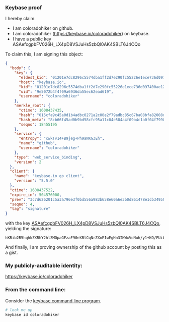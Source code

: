 ### Keybase proof

I hereby claim:

  * I am coloradohiker on github.
  * I am coloradohiker (https://keybase.io/coloradohiker) on keybase.
  * I have a public key ASAefcgpbFV026H_LX4pD8VSJuHs5zbQl0AK4SBLT6J4CQo

To claim this, I am signing this object:

```json
{
  "body": {
    "key": {
      "eldest_kid": "01201e7dc8296c5574dba1ff2d7e290fc55226e1ece736d097400ae1204b4fa278090a",
      "host": "keybase.io",
      "kid": "01201e7dc8296c5574dba1ff2d7e290fc55226e1ece736d097400ae1204b4fa278090a",
      "uid": "9e5072b4f4f09a6936da55ec62ead619",
      "username": "coloradohiker"
    },
    "merkle_root": {
      "ctime": 1608437435,
      "hash": "015cfa9c45a0d1b4adbc0271a2c00e2f79adbc85c67ba08bfa82008d2a4bbbfb9330ee9ab0f4ece203fec436b6c4d3d098089d048a2868041890d0fe39b241e8",
      "hash_meta": "8cb66f45ad0b9bd58cfc95a11c04e584a4f09b4c1a0f04f79903a612679cb681",
      "seqno": 18455195
    },
    "service": {
      "entropy": "cwkTv14+B9jeg+Ph9aNKG3Eh",
      "name": "github",
      "username": "coloradohiker"
    },
    "type": "web_service_binding",
    "version": 2
  },
  "client": {
    "name": "keybase.io go client",
    "version": "5.5.0"
  },
  "ctime": 1608437522,
  "expire_in": 504576000,
  "prev": "3c7d626201c5a3a796e3f0bd556a983b658e60a6e3b0d861478e1cb349503511",
  "seqno": 4,
  "tag": "signature"
}
```

with the key [ASAefcgpbFV026H_LX4pD8VSJuHs5zbQl0AK4SBLT6J4CQo](https://keybase.io/coloradohiker), yielding the signature:

```
hKRib2R5hqhkZXRhY2hlZMOpaGFzaF90eXBlCqNrZXnEIwEgHn3IKWxVdNuh/y1+KQ/FUibh7Oc20JdACuEgS0+ieAkKp3BheWxvYWTESpcCBMQgPH1iYgHFo6eW4/C9VWqYO2WOYKbjsNhhR44cs0lQNRHEILvtNOdU5trhAC5g9iHZ0Xo97656mvYJjUuVlNSG8qXjAgHCo3NpZ8RA8nnUFVB3s/dbHWAIcNy+aWkUIPXRfnbpElzSCkybBt7eXZxRvfwOL2xUMU/6wPQDqdsRLn+iGHp1n6T9I4InBahzaWdfdHlwZSCkaGFzaIKkdHlwZQildmFsdWXEIBMqZgiAQFnNnLkM9Z3DkKmJZvYo+eTxxkh5vOQEOmPFo3RhZ80CAqd2ZXJzaW9uAQ==

```

And finally, I am proving ownership of the github account by posting this as a gist.

### My publicly-auditable identity:

https://keybase.io/coloradohiker

### From the command line:

Consider the [keybase command line program](https://keybase.io/download).

```bash
# look me up
keybase id coloradohiker
```
